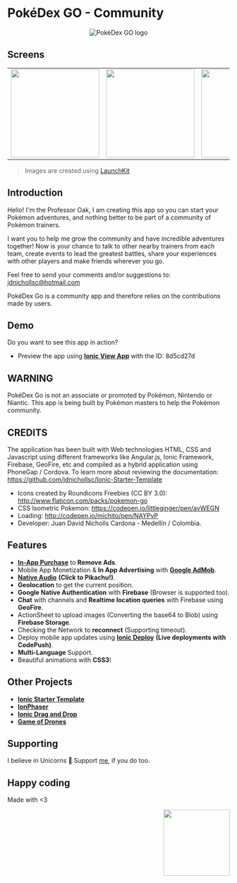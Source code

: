 # PokéDex GO - Community
<p align="center">
  <img align="center" alt="PokéDex GO logo" src="./app/img/logo.png" />
</p>

## Screens

<table>
  <tr>
    <td>
      <img src="resources/screenshots/home.png" width="200">
    </td>
    <td>
      <img src="resources/screenshots/auth.png" width="200">
    </td>
    <td>
      <img src="resources/screenshots/chat.png" width="200">
    </td>
    <td>
      <img src="resources/screenshots/photo.png" width="200">
    </td>
  </tr>
</table>

> Images are created using [LaunchKit](https://github.com/launchkit/launchkit)

## Introduction
Hello! I'm the Professor Oak, I am creating this app so you can start your Pokémon adventures, and nothing better to be part of a community of Pokémon trainers.

I want you to help me grow the community and have incredible adventures together!
Now is your chance to talk to other nearby trainers from each team, create events to lead the greatest battles, share your experiences with other players and make friends wherever you go.

Feel free to send your comments and/or suggestions to: jdnichollsc@hotmail.com

PokéDex Go is a community app and therefore relies on the contributions made by users.

## Demo
Do you want to see this app in action?
* Preview the app using **[Ionic View App](http://view.ionic.io/)** with the ID: 8d5cd27d

## WARNING
PokéDex Go is not an associate or promoted by Pokémon, Nintendo or Niantic. This app is being built by Pokémon masters to help the Pokémon community.

## CREDITS
The application has been built with Web technologies HTML, CSS and Javascript using different frameworks like Angular.js, Ionic Framework, Firebase, GeoFire, etc and compiled as a hybrid application using PhoneGap / Cordova. To learn more about reviewing the documentation: https://github.com/jdnichollsc/Ionic-Starter-Template

- Icons created by Roundicons Freebies (CC BY 3.0): http://www.flaticon.com/packs/pokemon-go
- CSS Isometric Pokemon: https://codepen.io/littleginger/pen/avWEGN
- Loading: http://codepen.io/michito/pen/NAYPvP
- Developer: Juan David Nicholls Cardona - Medellín / Colombia.

## Features

- **[In-App Purchase](https://github.com/j3k0/cordova-plugin-purchase)** to **Remove Ads**.
- Mobile App Monetization & **In App Advertising** with **[Google AdMob](https://github.com/floatinghotpot/cordova-admob-pro)**.
- **[Native Audio](https://github.com/floatinghotpot/cordova-plugin-nativeaudio)** **(Click to Pikachu!)**.
- **Geolocation** to get the current position.
- **Google Native Authentication** with **Firebase** (Browser is supported too).
- **Chat** with channels and **Realtime location queries** with Firebase using **GeoFire**.
- ActionSheet to upload images (Converting the base64 to Blob) using **Firebase Storage**.
- Checking the Network to **reconnect** (Supporting timeout).
- Deploy mobile app updates using **[Ionic Deploy](https://docs.ionic.io/services/deploy/)** **(Live deployments with CodePush)**.
- **Multi-Language** Support.
- Beautiful animations with **CSS3**!

## Other Projects
- **[Ionic Starter Template](http://market.ionic.io/starters/ionic-starter-template)**
- **[IonPhaser](http://market.ionic.io/plugins/ionphaser)**
- **[Ionic Drag and Drop](https://github.com/jdnichollsc/Ionic-Drag-and-Drop)**
- **[Game of Drones](https://github.com/jdnichollsc/Game-of-Drones)**

## Supporting
I believe in Unicorns 🦄
Support [me](http://www.paypal.me/jdnichollsc/2), if you do too.

## Happy coding
Made with <3

<img width="150px" src="https://avatars0.githubusercontent.com/u/28855608?s=200&v=4" align="right">
